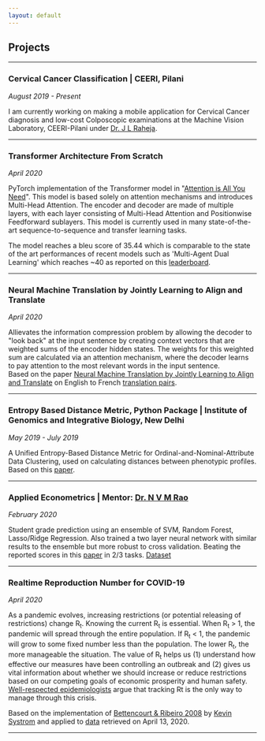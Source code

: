 ```yaml
---
layout: default
---
```


## Projects
---

### **Cervical Cancer Classification | CEERI, Pilani**

*August 2019 - Present*

I am currently working on making a mobile application for Cervical Cancer diagnosis and low-cost Colposcopic examinations at the Machine Vision Laboratory, CEERI-Pilani under [Dr. J L Raheja](https://www.ceeri.res.in/profiles/j-l-raheja/). 

---

### **Transformer Architecture From Scratch**

*April 2020*

PyTorch implementation of the Transformer model in "[Attention is All You Need](https://arxiv.org/abs/1706.03762)". 
This model is based solely on attention mechanisms and introduces Multi-Head Attention. The encoder and decoder are made of multiple layers, with each layer consisting of Multi-Head Attention and Positionwise Feedforward sublayers. This model is currently used in many state-of-the-art sequence-to-sequence and transfer learning tasks.  

The model reaches a bleu score of 35.44 which is comparable to the state of the art performances of recent models such as 'Multi-Agent Dual Learning' which reaches ~40 as reported on this [leaderboard](https://paperswithcode.com/sota/machine-translation-on-wmt2016-english-german).

---

### **Neural Machine Translation by Jointly Learning to Align and Translate**

*April 2020*

Allievates the information compression problem by allowing the decoder to "look back" at the input sentence by creating context vectors that are weighted sums of the encoder hidden states. The weights for this weighted sum are calculated via an attention mechanism, where the decoder learns to pay attention to the most relevant words in the input sentence.     
Based on the paper [Neural Machine Translation by Jointly Learning to Align and Translate](https://arxiv.org/abs/1409.0473) on English to French [translation pairs](https://download.pytorch.org/tutorial/data.zip).

---

### **Entropy Based Distance Metric, Python Package | Institute of Genomics and Integrative Biology, New Delhi**

*May 2019 - July 2019*

A Unified Entropy-Based Distance Metric for Ordinal-and-Nominal-Attribute Data Clustering, used on calculating distances between phenotypic profiles.
Based on this [paper](http://ieeexplore.ieee.org/stamp/stamp.jsp?tp=&arnumber=8671525&isnumber=8949827).

---
 
### **Applied Econometrics | Mentor: [Dr. N V M Rao](https://www.bits-pilani.ac.in/Pilani/nvmrao/profile)**

*February 2020*

Student grade prediction using an ensemble of SVM, Random Forest, Lasso/Ridge Regression. Also trained a two layer neural network with similar results to the ensemble but more robust to cross validation. Beating the reported scores in this [paper](http://www3.dsi.uminho.pt/pcortez/student.pdf) in 2/3 tasks.
[Dataset](http://archive.ics.uci.edu/ml/datasets/Student+Performance)

---

### **Realtime Reproduction Number for COVID-19**

*April 2020*

As a pandemic evolves, increasing restrictions (or potential releasing of restrictions) change R<sub>t</sub>. Knowing the current R<sub>t</sub> is essential. When R<sub>t</sub> > 1, the pandemic will spread through the entire population. If R<sub>t</sub> < 1, the pandemic will grow to some fixed number less than the population. The lower R<sub>t</sub>, the more manageable the situation. The value of R<sub>t</sub> helps us (1) understand how effective our measures have been controlling an outbreak and (2) gives us vital information about whether we should increase or reduce restrictions based on our competing goals of economic prosperity and human safety. 
[Well-respected epidemiologists](https://www.nytimes.com/2020/04/06/opinion/coronavirus-end-social-distancing.html) argue that tracking Rt is the only way to manage through this crisis.

Based on the implementation of [Bettencourt & Ribeiro 2008](https://journals.plos.org/plosone/article?id=10.1371/journal.pone.0002185) by [Kevin Systrom](http://systrom.com/blog/the-metric-we-need-to-manage-covid-19/) and applied to [data](https://bit.ly/patientdb) retrieved on April 13, 2020.
<br>

---


